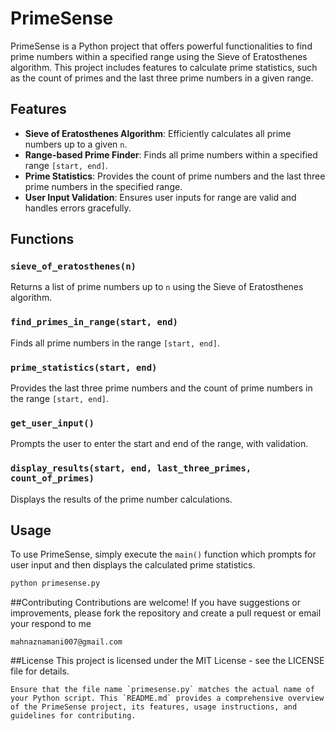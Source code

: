 
# PrimeSense

PrimeSense is a Python project that offers powerful functionalities to find prime numbers within a specified range using the Sieve of Eratosthenes algorithm. This project includes features to calculate prime statistics, such as the count of primes and the last three prime numbers in a given range.

## Features

- **Sieve of Eratosthenes Algorithm**: Efficiently calculates all prime numbers up to a given `n`.
- **Range-based Prime Finder**: Finds all prime numbers within a specified range `[start, end]`.
- **Prime Statistics**: Provides the count of prime numbers and the last three prime numbers in the specified range.
- **User Input Validation**: Ensures user inputs for range are valid and handles errors gracefully.

## Functions

### `sieve_of_eratosthenes(n)`

Returns a list of prime numbers up to `n` using the Sieve of Eratosthenes algorithm.

### `find_primes_in_range(start, end)`

Finds all prime numbers in the range `[start, end]`.

### `prime_statistics(start, end)`

Provides the last three prime numbers and the count of prime numbers in the range `[start, end]`.

### `get_user_input()`

Prompts the user to enter the start and end of the range, with validation.

### `display_results(start, end, last_three_primes, count_of_primes)`

Displays the results of the prime number calculations.

## Usage

To use PrimeSense, simply execute the `main()` function which prompts for user input and then displays the calculated prime statistics.

```bash
python primesense.py
```  
##Contributing
Contributions are welcome! If you have suggestions or improvements, please fork the repository and create a pull request or email your respond to me
```
mahnaznamani007@gmail.com
```
##License
This project is licensed under the MIT License - see the LICENSE file for details.
```
Ensure that the file name `primesense.py` matches the actual name of your Python script. This `README.md` provides a comprehensive overview of the PrimeSense project, its features, usage instructions, and guidelines for contributing.
```

